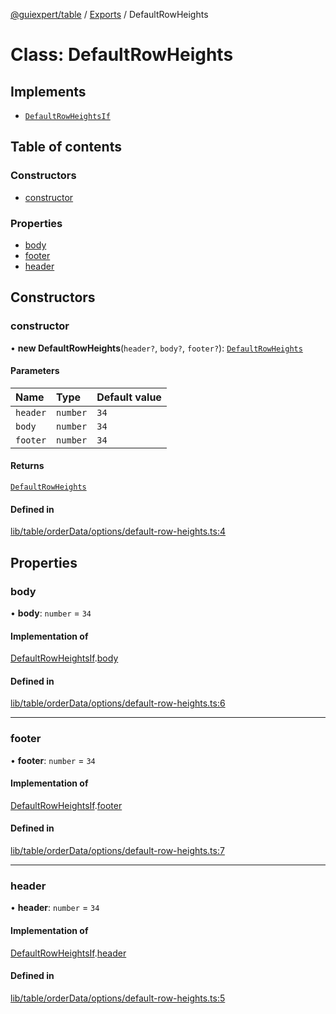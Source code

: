 [@guiexpert/table](../README.md) / [Exports](../modules.md) / DefaultRowHeights

# Class: DefaultRowHeights

## Implements

- [`DefaultRowHeightsIf`](../interfaces/DefaultRowHeightsIf.md)

## Table of contents

### Constructors

- [constructor](DefaultRowHeights.md#constructor)

### Properties

- [body](DefaultRowHeights.md#body)
- [footer](DefaultRowHeights.md#footer)
- [header](DefaultRowHeights.md#header)

## Constructors

### constructor

• **new DefaultRowHeights**(`header?`, `body?`, `footer?`): [`DefaultRowHeights`](DefaultRowHeights.md)

#### Parameters

| Name | Type | Default value |
| :------ | :------ | :------ |
| `header` | `number` | `34` |
| `body` | `number` | `34` |
| `footer` | `number` | `34` |

#### Returns

[`DefaultRowHeights`](DefaultRowHeights.md)

#### Defined in

[lib/table/orderData/options/default-row-heights.ts:4](https://github.com/guiexperttable/ge-table/blob/65d38fc/libs/table/src/lib/table/orderData/options/default-row-heights.ts#L4)

## Properties

### body

• **body**: `number` = `34`

#### Implementation of

[DefaultRowHeightsIf](../interfaces/DefaultRowHeightsIf.md).[body](../interfaces/DefaultRowHeightsIf.md#body)

#### Defined in

[lib/table/orderData/options/default-row-heights.ts:6](https://github.com/guiexperttable/ge-table/blob/65d38fc/libs/table/src/lib/table/orderData/options/default-row-heights.ts#L6)

___

### footer

• **footer**: `number` = `34`

#### Implementation of

[DefaultRowHeightsIf](../interfaces/DefaultRowHeightsIf.md).[footer](../interfaces/DefaultRowHeightsIf.md#footer)

#### Defined in

[lib/table/orderData/options/default-row-heights.ts:7](https://github.com/guiexperttable/ge-table/blob/65d38fc/libs/table/src/lib/table/orderData/options/default-row-heights.ts#L7)

___

### header

• **header**: `number` = `34`

#### Implementation of

[DefaultRowHeightsIf](../interfaces/DefaultRowHeightsIf.md).[header](../interfaces/DefaultRowHeightsIf.md#header)

#### Defined in

[lib/table/orderData/options/default-row-heights.ts:5](https://github.com/guiexperttable/ge-table/blob/65d38fc/libs/table/src/lib/table/orderData/options/default-row-heights.ts#L5)
